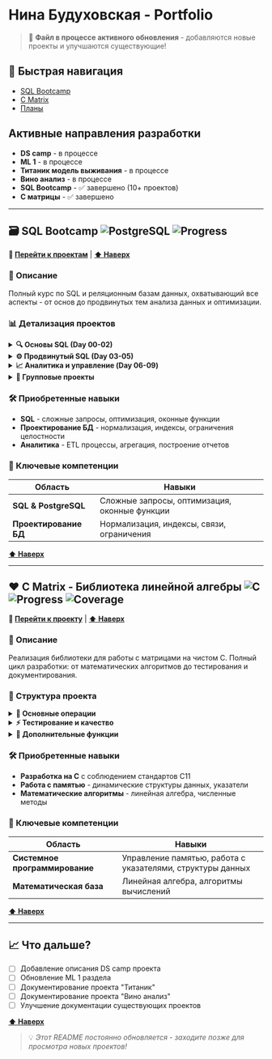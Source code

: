 # Нина Будуховская - Portfolio

> 📢 **Файл в процессе активного обновления** - добавляются новые проекты и улучшаются существующие!

## 🔗 Быстрая навигация
- [SQL Bootcamp](#-sql-bootcamp)
- [C Matrix](#-c-matrix---библиотека-линейной-алгебры)
- [Планы](#-что-дальше)

## Активные направления разработки

* **DS camp** - в процессе
* **ML 1** - в процессе  
* **Титаник модель выживания** - в процессе
* **Вино анализ** - в процессе
* **SQL Bootcamp** - ✅ завершено (10+ проектов)
* **C матрицы** - ✅ завершено

----

## 🗃️ SQL Bootcamp ![PostgreSQL](https://img.shields.io/badge/PostgreSQL-16-blue) ![Progress](https://img.shields.io/badge/progress-100%25-brightgreen)

**🔗 [Перейти к проектам](https://github.com/26Ginger/SQL_BootCamp)** | **[⬆ Наверх](#нина-будуховская---portfolio)**

### 📝 Описание

Полный курс по SQL и реляционным базам данных, охватывающий все аспекты - от основ до продвинутых тем анализа данных и оптимизации.

### 📊 Детализация проектов

<details>
<summary><strong>🔍 Основы SQL (Day 00-02)</strong></summary>

- **[Day 00](https://github.com/26Ginger/SQL_BootCamp/tree/main/day00)** - Базовые конструкции, фильтрация, сортировка
- **[Day 01](https://github.com/26Ginger/SQL_BootCamp/tree/main/day01)** - Множества и JOIN операции  
- **[Day 02](https://github.com/26Ginger/SQL_BootCamp/tree/main/day02)** - Продвинутые JOIN, CTE
</details>

<details>
<summary><strong>⚙️ Продвинутый SQL (Day 03-05)</strong></summary>

- **[Day 03](https://github.com/26Ginger/SQL_BootCamp/tree/main/day03)** - DML операции, модификация данных
- **[Day 04](https://github.com/26Ginger/SQL_BootCamp/tree/main/day04)** - Представления, материализованные view
- **[Day 05](https://github.com/26Ginger/SQL_BootCamp/tree/main/day05)** - Индексы, оптимизация производительности
</details>

<details>
<summary><strong>📈 Аналитика и управление (Day 06-09)</strong></summary>

- **[Day 06](https://github.com/26Ginger/SQL_BootCamp/tree/main/day06)** - Расширение моделей, бизнес-логика
- **[Day 07](https://github.com/26Ginger/SQL_BootCamp/tree/main/day07)** - OLAP, агрегация, оконные функции
- **[Day 08](https://github.com/26Ginger/SQL_BootCamp/tree/main/day08)** - Транзакции, изоляция, блокировки
- **[Day 09](https://github.com/26Ginger/SQL_BootCamp/tree/main/day09)** - Функции, триггеры, процедуры
</details>

<details>
<summary><strong>👥 Групповые проекты</strong></summary>

- **[Team 00](https://github.com/26Ginger/SQL_BootCamp/tree/main/team00)** - Задача коммивояжера (TSP)
- **[Team 01](https://github.com/26Ginger/SQL_BootCamp/tree/main/team01)** - Data Warehouse, ETL процессы
</details>

### 🛠 Приобретенные навыки

- **SQL** - сложные запросы, оптимизация, оконные функции
- **Проектирование БД** - нормализация, индексы, ограничения целостности
- **Аналитика** - ETL процессы, агрегация, построение отчетов

### 🎯 Ключевые компетенции

| Область | Навыки |
|---------|--------|
| **SQL & PostgreSQL** | Сложные запросы, оптимизация, оконные функции |
| **Проектирование БД** | Нормализация, индексы, связи, ограничения |

**[⬆ Наверх](#нина-будуховская---portfolio)**

---

## ♥️ C Matrix - Библиотека линейной алгебры ![C](https://img.shields.io/badge/C-C11-blue) ![Progress](https://img.shields.io/badge/progress-100%25-brightgreen) ![Coverage](https://img.shields.io/badge/coverage->80%25-green)

**🔗 [Перейти к проекту](https://github.com/26Ginger/S21_matrix/)** | **[⬆ Наверх](#нина-будуховская---portfolio)**

### 📝 Описание

Реализация библиотеки для работы с матрицами на чистом C. Полный цикл разработки: от математических алгоритмов до тестирования и документирования.

### 📁 Структура проекта

<details>
<summary><strong>🧮 Основные операции</strong></summary>

- Создание и удаление матриц
- Арифметические операции (сложение, вычитание, умножение)
- Транспонирование, определитель, обратная матрица
- Алгебраические дополнения и миноры
</details>

<details>
<summary><strong>⚡ Тестирование и качество</strong></summary>

- Unit-тесты с покрытием >80%
- Автоматизация сборки (Makefile)
- Инструменты отладки (Valgrind, Sanitizers)
- Статический анализ кода
</details>

<details>
<summary><strong>🎨 Дополнительные функции</strong></summary>

- Демо-визуализация "эффекта Матрицы"
- Обработка ошибок и валидация
- Документирование кода
</details>

### 🛠 Приобретенные навыки

- **Разработка на C** с соблюдением стандартов C11
- **Работа с памятью** - динамические структуры данных, указатели
- **Математические алгоритмы** - линейная алгебра, численные методы

### 🎯 Ключевые компетенции

| Область | Навыки |
|---------|--------|
| **Системное программирование** | Управление памятью, работа с указателями, структуры данных |
| **Математическая база** | Линейная алгебра, алгоритмы вычислений |

**[⬆ Наверх](#нина-будуховская---portfolio)**

---

## 📈 Что дальше?

- [ ] Добавление описания DS camp проекта
- [ ] Обновление ML 1 раздела  
- [ ] Документирование проекта "Титаник"
- [ ] Документирование проекта "Вино анализ"
- [ ] Улучшение документации существующих проектов

**[⬆ Наверх](#нина-будуховская---portfolio)**

> 💡 *Этот README постоянно обновляется - заходите позже для просмотра новых проектов!*
